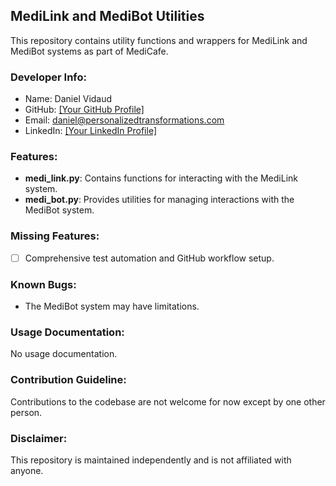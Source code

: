 ## MediLink and MediBot Utilities

This repository contains utility functions and wrappers for MediLink and MediBot systems as part of MediCafe.

### Developer Info:
- Name: Daniel Vidaud
- GitHub: [\[Your GitHub Profile\]](https://github.com/katanada2)
- Email: daniel@personalizedtransformations.com
- LinkedIn: [\[Your LinkedIn Profile\]](https://www.linkedin.com/in/dvidaud/)

### Features:
- **medi_link.py**: Contains functions for interacting with the MediLink system.
- **medi_bot.py**: Provides utilities for managing interactions with the MediBot system.

### Missing Features:
- [ ] Comprehensive test automation and GitHub workflow setup.

### Known Bugs:
- The MediBot system may have limitations.

### Usage Documentation:
No usage documentation.

### Contribution Guideline:
Contributions to the codebase are not welcome for now except by one other person.

### Disclaimer:
This repository is maintained independently and is not affiliated with anyone.